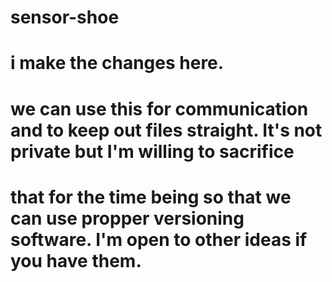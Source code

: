 # sensor-shoe
# i make the changes here.  
# we can use this for communication and to keep out files straight.  It's not private but I'm willing to sacrifice
# that for the time being so that we can use propper versioning software.  I'm open to other ideas if you have them.  
